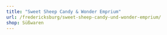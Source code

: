 ```yaml
---
title: "Sweet Sheep Candy & Wonder Emprium"
url: /fredericksburg/sweet-sheep-candy-und-wonder-emprium/
shop: Süßwaren
---
```

